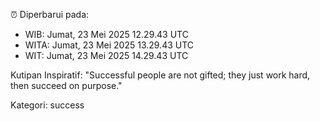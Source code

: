 ⏰ Diperbarui pada:
- WIB: Jumat, 23 Mei 2025 12.29.43 UTC
- WITA: Jumat, 23 Mei 2025 13.29.43 UTC
- WIT: Jumat, 23 Mei 2025 14.29.43 UTC

Kutipan Inspiratif:
"Successful people are not gifted; they just work hard, then succeed on purpose."


Kategori: success

